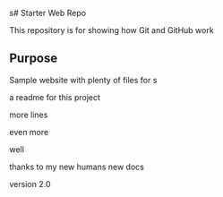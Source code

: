 s# Starter Web Repo

This repository is for showing how Git and GitHub work

## Purpose

Sample website with plenty of files for s

a readme for this project

more lines

even more

well

thanks to my new humans
new docs

version 2.0